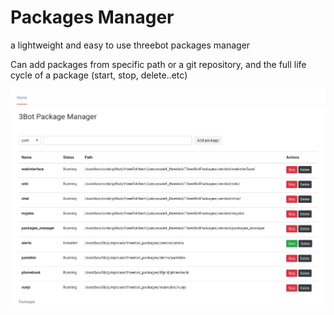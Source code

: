 # Packages Manager
a lightweight and easy to use threebot packages manager

Can add packages from specific path or a git repository, and the full life cycle of a package (start, stop, delete..etc)

![packagemanager](./images/image1.jpg)